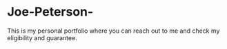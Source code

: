 # Joe-Peterson-
This is my personal portfolio where you can reach out to me and check my eligibility and guarantee. 
